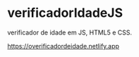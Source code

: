 # verificadorIdadeJS
verificador de idade em JS, HTML5 e CSS.

https://overificadordeidade.netlify.app

